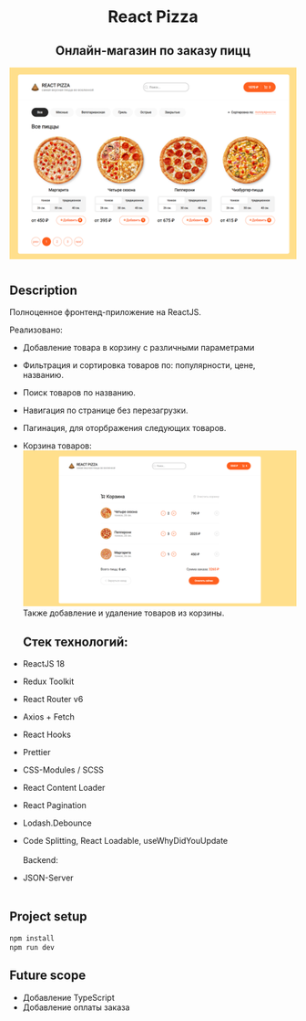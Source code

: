 <h1 align="center">React Pizza</h1>
<h2 align="center">Онлайн-магазин по заказу пицц</h2>
<img style="margin-bottom: 10px" src="./readme_assets/pizaa.png">

## Description <br>

Полноценное фронтенд-приложение на ReactJS.

Реализовано:

- Добавление товара в корзину с различными параметрами
- Фильтрация и сортировка товаров по: популярности, цене, названию.
- Поиск товаров по названию.
- Навигация по странице без перезагрузки.
- Пагинация, для оторбражения следующих товаров.
- Корзина товаров:
  <img src="./readme_assets/cart.png">
  Также добавление и удаление товаров из корзины.

  ## Стек технологий: <br>

- ReactJS 18
- Redux Toolkit
- React Router v6
- Axios + Fetch
- React Hooks
- Prettier
- CSS-Modules / SCSS
- React Content Loader
- React Pagination
- Lodash.Debounce
- Code Splitting, React Loadable, useWhyDidYouUpdate <br>
  <br>
  Backend: <br>
- JSON-Server
  <br>
  <br>

## Project setup

```
npm install
npm run dev
```

## Future scope<br>

- Добавление TypeScript
- Добавление оплаты заказа
